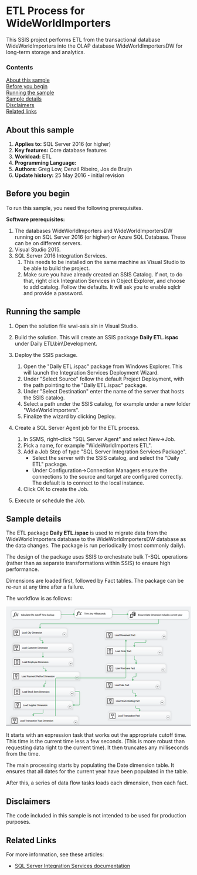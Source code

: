 # ETL Process for WideWorldImporters

This SSIS project performs ETL from the transactional database WideWorldImporters into the OLAP database WideWorldImportersDW for long-term storage and analytics.

### Contents

[About this sample](#about-this-sample)<br/>
[Before you begin](#before-you-begin)<br/>
[Running the sample](#run-this-sample)<br/>
[Sample details](#sample-details)<br/>
[Disclaimers](#disclaimers)<br/>
[Related links](#related-links)<br/>


<a name=about-this-sample></a>

## About this sample

<!-- Delete the ones that don't apply -->
1. **Applies to:** SQL Server 2016 (or higher)
1. **Key features:** Core database features
1. **Workload:** ETL
1. **Programming Language:**
1. **Authors:** Greg Low, Denzil Ribeiro, Jos de Bruijn
1. **Update history:** 25 May 2016 - initial revision

<a name=before-you-begin></a>

## Before you begin

To run this sample, you need the following prerequisites.

**Software prerequisites:**

1. The databases WideWorldImporters and WideWorldImportersDW running on SQL Server 2016 (or higher) or Azure SQL Database. These can be on different servers.
2. Visual Studio 2015.
3. SQL Server 2016 Integration Services.
    1. This needs to be installed on the same machine as Visual Studio to be able to build the project.
    1. Make sure you have already created an SSIS Catalog. If not, to do that, right click Integration Services in Object Explorer, and choose to add catalog. Follow the defaults. It will ask you to enable sqlclr and provide a password.

<a name=run-this-sample></a>

## Running the sample

1. Open the solution file wwi-ssis.sln in Visual Studio.

2. Build the solution. This will create an SSIS package **Daily ETL.ispac** under Daily ETL\\bin\\Development.

3. Deploy the SSIS package.
    1. Open the "Daily ETL.ispac" package from Windows Explorer. This will launch the Integration Services Deployment Wizard.
    1. Under "Select Source" follow the default Project Deployment, with the path pointing to the "Daily ETL.ispac" package.
    1. Under "Select Destination" enter the name of the server that hosts the SSIS catalog.
    1. Select a path under the SSIS catalog, for example under a new folder "WideWorldImporters".
    1. Finalize the wizard by clicking Deploy.

4. Create a SQL Server Agent job for the ETL process.
    1. In SSMS, right-click "SQL Server Agent" and select New->Job.
    1. Pick a name, for example "WideWorldImporters ETL".
    1. Add a Job Step of type "SQL Server Integration Services Package".
       - Select the server with the SSIS catalog, and select the "Daily ETL" package.
       - Under Configuration->Connection Managers ensure the connections to the source and target are configured correctly. The default is to connect to the local instance.
    1. Click OK to create the Job.

5. Execute or schedule the Job.

## Sample details

The ETL package **Daily ETL.ispac** is used to migrate data from the WideWorldImporters database to the WideWorldImportersDW database as the data changes. The package is run periodically (most commonly daily).

The design of the package uses SSIS to orchestrate bulk T-SQL operations (rather than as separate transformations within SSIS) to ensure high performance.

Dimensions are loaded first, followed by Fact tables. The package can be re-run at any time after a failure.

The workflow is as follows:

![Alt text](/media/wide-world-importers-etl-workflow.png "WideWorldImporters ETL Workflow")

It starts with an expression task that works out the appropriate cutoff time. This time is the current time less a few seconds. (This is more robust than requesting data right to the current time). It then truncates any milliseconds from the time.

The main processing starts by populating the Date dimension table. It ensures that all dates for the current year have been populated in the table.

After this, a series of data flow tasks loads each dimension, then each fact.


<a name=disclaimers></a>

## Disclaimers
The code included in this sample is not intended to be used for production purposes.

<a name=related-links></a>

## Related Links
For more information, see these articles:
- [SQL Server Integration Services documentation](https://msdn.microsoft.com/library/ms141026.aspx)
